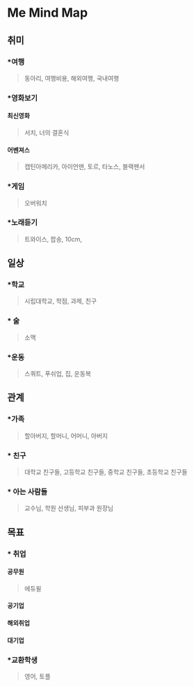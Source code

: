# Me Mind Map
## 취미
### *여행
>동아리, 여행비용, 해외여행, 국내여행
### *영화보기
#### 최신영화 
>서치, 너의 결혼식
#### 어벤져스
>캡틴아메리카, 아이언맨, 토르, 타노스, 블랙팬서
### *게임
>오버워치
### *노래듣기
>트와이스, 팝송, 10cm, 
 

## 일상
### *학교
>시립대학교, 학점, 과제, 친구
### * 술
>소맥
### *운동
>스쿼트, 푸쉬업, 집, 운동복

## 관계
### *가족
>할아버지, 할머니, 어머니, 아버지
### * 친구
>대학교 친구들, 고등학교 친구들, 중학교 친구들, 초등학교 친구들
### * 아는 사람들
>교수님, 학원 선생님, 피부과 원장님

## 목표
### * 취업
#### 공무원
>에듀윌
#### 공기업
#### 해외취업 
#### 대기업

### *교환학생
>영어, 토플
